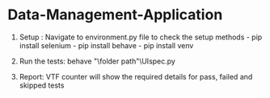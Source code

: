 # Data-Management-Application

1. Setup : Navigate to environment.py file to check the setup methods
          - pip install selenium
          - pip install behave
          - pip install venv

2. Run the tests: behave "\folder path"\UIspec.py

3. Report: VTF counter will show the required details for pass, failed and skipped tests
